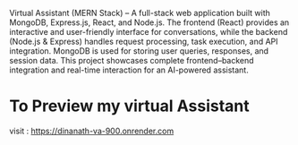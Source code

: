 Virtual Assistant (MERN Stack) – A full-stack web application built with MongoDB, Express.js, React, and Node.js. The frontend (React) provides an interactive and     user-friendly interface for conversations, while the backend (Node.js & Express) handles request processing, task execution, and API integration. MongoDB is used       for storing user queries, responses, and session data. This project showcases complete frontend–backend integration and real-time interaction for an AI-powered         assistant.

  # To Preview my virtual Assistant
  visit : https://dinanath-va-900.onrender.com
